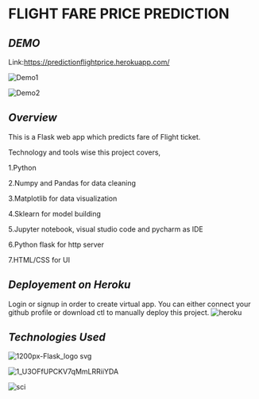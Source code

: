 <h1> FLIGHT FARE PRICE PREDICTION </h1>

***DEMO***
---
Link:https://predictionflightprice.herokuapp.com/

![Demo1](https://user-images.githubusercontent.com/32620288/123793947-ee3a7280-d8ff-11eb-8a10-99bb0e5ee415.png)

![Demo2](https://user-images.githubusercontent.com/32620288/123794112-1d50e400-d900-11eb-82c9-f0400396ad6d.png)

***Overview***
---

This is a Flask web app which predicts fare of Flight ticket.

Technology and tools wise this project covers,

1.Python

2.Numpy and Pandas for data cleaning

3.Matplotlib for data visualization

4.Sklearn for model building

5.Jupyter notebook, visual studio code and pycharm as IDE

6.Python flask for http server

7.HTML/CSS for UI

***Deployement on Heroku***
---

Login or signup in order to create virtual app. You can either connect your github profile or download ctl to manually deploy this project.
![heroku](https://user-images.githubusercontent.com/32620288/123794250-44a7b100-d900-11eb-916f-cb8acd2fbc67.png)

***Technologies Used***
---
![1200px-Flask_logo svg](https://user-images.githubusercontent.com/32620288/123795992-3fe3fc80-d902-11eb-925f-99365ccc4554.png)

![1_U3OFfUPCKV7qMmLRRiiYDA](https://user-images.githubusercontent.com/32620288/123796059-55f1bd00-d902-11eb-956b-286b74ced90b.jpeg)

![sci](https://user-images.githubusercontent.com/32620288/123796085-5d18cb00-d902-11eb-8a73-1e029f959fb1.png)
